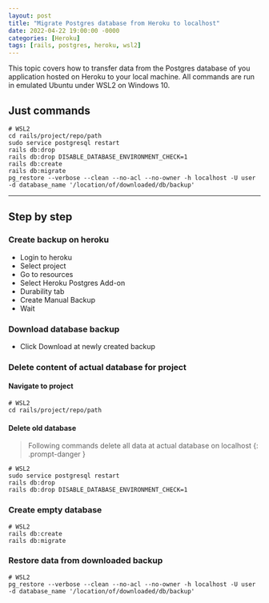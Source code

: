 ```yaml
---
layout: post
title: "Migrate Postgres database from Heroku to localhost"
date: 2022-04-22 19:00:00 -0000
categories: [Heroku]
tags: [rails, postgres, heroku, wsl2]
---
```


This topic covers how to transfer data from the Postgres database of you application hosted on Heroku to your local machine. All commands are run in emulated Ubuntu under WSL2 on Windows 10.

## Just commands
```console
# WSL2
cd rails/project/repo/path
sudo service postgresql restart
rails db:drop
rails db:drop DISABLE_DATABASE_ENVIRONMENT_CHECK=1
rails db:create
rails db:migrate
pg_restore --verbose --clean --no-acl --no-owner -h localhost -U user -d database_name '/location/of/downloaded/db/backup'
```

---
## Step by step

### Create backup on heroku
- Login to heroku
- Select project
- Go to resources
- Select Heroku Postgres Add-on
- Durability tab
- Create Manual Backup
- Wait

### Download database backup
- Click Download at newly created backup

### Delete content of actual database for project

#### Navigate to project
```console
# WSL2
cd rails/project/repo/path
```

#### Delete old database

> Following commands delete all data at actual database on localhost
{: .prompt-danger }

```console
# WSL2
sudo service postgresql restart
rails db:drop
rails db:drop DISABLE_DATABASE_ENVIRONMENT_CHECK=1
```

### Create empty database
```console
# WSL2
rails db:create
rails db:migrate
```

### Restore data from downloaded backup
```console
# WSL2
pg_restore --verbose --clean --no-acl --no-owner -h localhost -U user -d database_name '/location/of/downloaded/db/backup'
```



